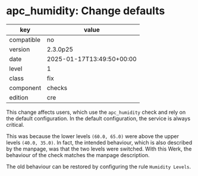 [//]: # (werk v2)
# apc_humidity: Change defaults

key        | value
---------- | ---
compatible | no
version    | 2.3.0p25
date       | 2025-01-17T13:49:50+00:00
level      | 1
class      | fix
component  | checks
edition    | cre

This change affects users, which use the `apc_humidity` check and rely on the default configuration.
In the default configuration, the service is always critical.

This was because the lower levels `(60.0, 65.0)` were above the upper levels `(40.0, 35.0)`.
In fact, the intended behaviour, which is also described by the manpage, was that the two levels were switched.
With this Werk, the behaviour of the check matches the manpage description.

The old behaviour can be restored by configuring the rule `Humidity Levels`.